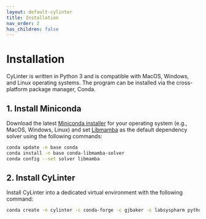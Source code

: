```yaml
---
layout: default-cylinter
title: Installation
nav_order: 2
has_children: false
---
```


# Installation

CyLinter is written in Python 3 and is compatible with MacOS, Windows, and Linux operating systems. The program can be installed via the cross-platform package manager, Conda.

## 1. Install Miniconda
Download the latest [Miniconda installer](https://docs.conda.io/projects/miniconda/en/latest/index.html) for your operating system (e.g., MacOS, Windows, Linux) and set [Libmamba](https://www.anaconda.com/blog/a-faster-conda-for-a-growing-community) as the default dependency solver using the following commands:

``` bash
conda update -n base conda
conda install -n base conda-libmamba-solver
conda config --set solver libmamba
```

## 2. Install CyLinter
Install CyLinter into a dedicated virtual environment with the following command:  

``` bash
conda create -n cylinter -c conda-forge -c gjbaker -c labsyspharm python=3 cylinter
```
